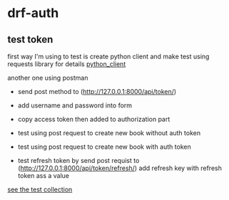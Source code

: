 # drf-auth


## test token 
first way I'm using to test is create python client and make test using requests library for details
[python_client](./py_client/test_book.py)

another one using postman

-  send post method to (http://127.0.0.1:8000/api/token/)
-  add username and password into form
-  copy access token then added to authorization part

- test using post request to create new book without auth token
- test using post request to create new book with auth token

- test refresh token by send post requist to (http://127.0.0.1:8000/api/token/refresh/)
  add refresh key with refresh token ass a value 

[see the test collection](./test_api_token.postman_collection.json)


